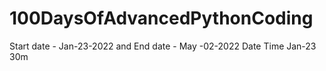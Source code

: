 # 100DaysOfAdvancedPythonCoding
Start date - Jan-23-2022 and End date  - May -02-2022
Date          Time
Jan-23   30m
